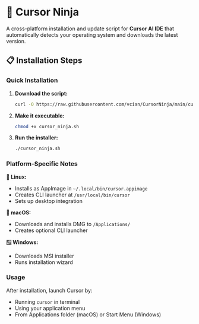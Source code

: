 # 🚀 Cursor Ninja

A cross-platform installation and update script for **Cursor AI IDE** that automatically detects your operating system and downloads the latest version.

## 📋 Installation Steps

### Quick Installation

1. **Download the script:**
   ```bash
   curl -O https://raw.githubusercontent.com/vcian/CursorNinja/main/cursor_ninja.sh
   ```

2. **Make it executable:**
   ```bash
   chmod +x cursor_ninja.sh
   ```

3. **Run the installer:**
   ```bash
   ./cursor_ninja.sh
   ```

### Platform-Specific Notes

**🐧 Linux:** 
- Installs as AppImage in `~/.local/bin/cursor.appimage`
- Creates CLI launcher at `/usr/local/bin/cursor`
- Sets up desktop integration

**🍎 macOS:** 
- Downloads and installs DMG to `/Applications/`
- Creates optional CLI launcher

**🪟 Windows:** 
- Downloads MSI installer
- Runs installation wizard

### Usage

After installation, launch Cursor by:
- Running `cursor` in terminal
- Using your application menu
- From Applications folder (macOS) or Start Menu (Windows) 